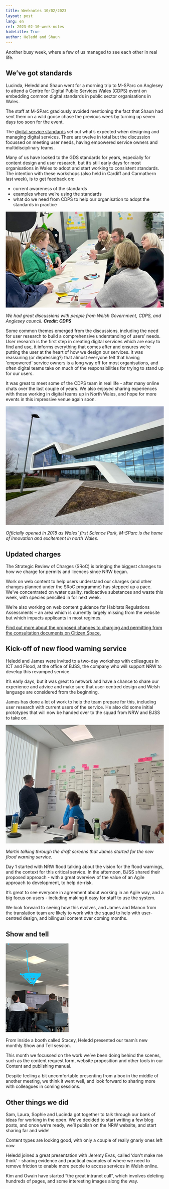 ```yaml
---
title: Weeknotes 10/02/2023
layout: post
lang: en
ref: 2023-02-10-week-notes
hidetitle: True
author: Heledd and Shaun
---
```


Another busy week, where a few of us managed to see each other in real life.

## We’ve got standards 

Lucinda, Heledd and Shaun went for a morning trip to M-SParc on Anglesey to attend a Centre for Digital Public Services Wales (CDPS) event on embedding common digital standards in public sector organisations in Wales.

The staff at M-SParc graciously avoided mentioning the fact that Shaun had sent them on a wild goose chase the previous week by turning up seven days too soon for the event.

The [digital service standards](https://digitalpublicservices.gov.wales/resources/digital-service-standards) set out what’s expected when designing and managing digital services. There are twelve in total but the discussion focussed on meeting user needs, having empowered service owners and multidisciplinary teams.

Many of us have looked to the GDS standards for years, especially for content design and user research, but it’s still early days for most organisations in Wales to adopt and start working to consistent standards. The intention with these workshops (also held in Cardiff and Carmathern last week), is to get feedback on:
+ current awareness of the standards
+ examples where we’re using the standards
+ what do we need from CDPS to help our organisation to adopt the standards in practice

![We had great discussions with people from Welsh Government, CDPS, and Anglesey council. Credit: CDPS](https://github.com/nrw-digital/week-notes/blob/6d34c0038209ee439a431f20abd87da807bcd2c6/images/10022023-01.png?raw=true)

_We had great discussions with people from Welsh Government, CDPS, and Anglesey council._ **_Credit: CDPS_** 

Some common themes emerged from the discussions, including the need for user research to build a comprehensive understanding of users’ needs. User research is the first step in creating digital services which are easy to find and use, it informs everything that comes after and ensures we’re putting the user at the heart of how we design our services. It was reassuring (or depressing?) that almost everyone felt that having ‘empowered’ service owners is a long way off for most organisations, and often digital teams take on much of the responsibilities for trying to stand up for our users.

It was great to meet some of the CDPS team in real life - after many online chats over the last couple of years. We also enjoyed sharing experiences with those working in digital teams up in North Wales, and hope for more events in this impressive venue again soon.

![Officially opened in 2018 as Wales’ first Science Park, M-SParc is the home of innovation and excitement in north Wales](https://github.com/nrw-digital/week-notes/blob/6d34c0038209ee439a431f20abd87da807bcd2c6/images/10022023-02.png?raw=true)

_Officially opened in 2018 as Wales’ first Science Park, M-SParc is the home of innovation and excitement in north Wales._

## Updated charges

The Strategic Review of Charges (SRoC) is bringing the biggest changes to how we charge for permits and licences since NRW began.

Work on web content to help users understand our charges (and other changes planned under the SRoC programme) has stepped up a pace. We’ve concentrated on water quality, radioactive substances and waste this week, with species pencilled in for next week.

We’re also working on web content guidance for Habitats Regulations Assessments – an area which is currently largely missing from the website but which impacts applicants in most regimes.

[Find out more about the proposed changes to charging and permitting from the consultation documents on Citizen Space.](https://ymgynghori.cyfoethnaturiol.cymru/sroc/strategic-review-of-charging)

## Kick-off of new flood warning service 

Heledd and James were invited to a two-day workshop with colleagues in ICT and Flood, at the office of BJSS, the company who will support NRW to develop this revamped service.

It’s early days, but it was great to network and have a chance to share our experience and advice and make sure that user-centred design and Welsh language are considered from the beginning.

James has done a lot of work to help the team prepare for this, including user research with current users of the service. He also did some initial prototypes that will now be handed over to the squad from NRW and BJSS to take on. 

![Martin talking through the draft screens that James started for the new flood warning service](https://github.com/nrw-digital/week-notes/blob/6d34c0038209ee439a431f20abd87da807bcd2c6/images/10022023-03.png?raw=true)

_Martin talking through the draft screens that James started for the new flood warning service._

Day 1 started with NRW flood talking about the vision for the flood warnings, and the context for this critical service. In the afternoon, BJSS shared their proposed approach - with a great overview of the value of an Agile approach to development, to help de-risk. 

It’s great to see everyone in agreement about working in an Agile way, and a big focus on users - including making it easy for staff to use the system.

We look forward to seeing how this evolves, and James and Manon from the translation team are likely to work with the squad to help with user-centred design, and bilingual content over coming months. 

## Show and tell

![Show and Tell](https://github.com/nrw-digital/week-notes/blob/6d34c0038209ee439a431f20abd87da807bcd2c6/images/10022023-04.png?raw=true)

From inside a booth called Stacey, Heledd presented our team’s new monthly Show and Tell session.

This month we focussed on the work we’ve been doing behind the scenes, such as the content request form, website proposition and other tools in our Content and publishing manual. 

Despite feeling a bit uncomfortable presenting from a box in the middle of another meeting, we think it went well, and look forward to sharing more with colleagues in coming sessions. 

## Other things we did

Sam, Laura, Sophie and Lucinda got together to talk through our bank of ideas for working in the open. We’ve decided to start writing a few blog posts, and once we’re ready, we’ll publish on the NRW website, and start sharing far and wide!

Content types are looking good, with only a couple of really gnarly ones left now.

Heledd joined a great presentation with Jeremy Evas, called ‘don't make me think’ - sharing evidence and practical examples of where we need to remove friction to enable more people to access services in Welsh online.

Kim and Owain have started “the great intranet cull”, which involves deleting hundreds of pages, and some interesting images along the way. 
